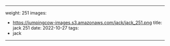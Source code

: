 
---
weight: 251
images:
- https://jumpingcow-images.s3.amazonaws.com/jack/jack_251.png
title: jack 251
date: 2022-10-27
tags:
- jack
---
